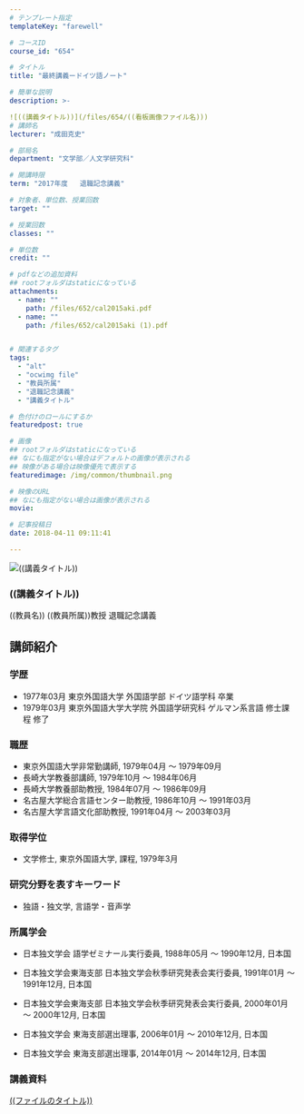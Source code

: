 ```yaml
---
# テンプレート指定
templateKey: "farewell"

# コースID
course_id: "654"

# タイトル
title: "最終講義ードイツ語ノート"

# 簡単な説明
description: >-

![((講義タイトル))](/files/654/((看板画像ファイル名))) 
# 講師名
lecturer: "成田克史"

# 部局名
department: "文学部／人文学研究科"

# 開講時限
term: "2017年度	退職記念講義"

# 対象者、単位数、授業回数
target: ""

# 授業回数
classes: ""

# 単位数
credit: ""

# pdfなどの追加資料
## rootフォルダはstaticになっている
attachments: 
  - name: "" 
    path: /files/652/cal2015aki.pdf
  - name: "" 
    path: /files/652/cal2015aki (1).pdf


# 関連するタグ
tags:
  - "alt"
  - "ocwimg file"
  - "教員所属"
  - "退職記念講義"
  - "講義タイトル"

# 色付けのロールにするか
featuredpost: true

# 画像
## rootフォルダはstaticになっている
## なにも指定がない場合はデフォルトの画像が表示される
## 映像がある場合は映像優先で表示する
featuredimage: /img/common/thumbnail.png

# 映像のURL
## なにも指定がない場合は画像が表示される
movie: 

# 記事投稿日
date: 2018-04-11 09:11:41

---
```


![((講義タイトル))](/files/654/((看板画像ファイル名))) 
### ((講義タイトル)) 

((教員名)) ((教員所属))教授 退職記念講義
  
## 講師紹介  
  
### 学歴  
  
* 1977年03月 東京外国語大学 外国語学部 ドイツ語学科 卒業  
* 1979年03月 東京外国語大学大学院 外国語学研究科 ゲルマン系言語 修士課程 修了  
### 職歴  
  
* 東京外国語大学非常勤講師, 1979年04月 ～ 1979年09月  
* 長崎大学教養部講師, 1979年10月 ～ 1984年06月  
* 長崎大学教養部助教授, 1984年07月 ～ 1986年09月  
* 名古屋大学総合言語センター助教授, 1986年10月 ～ 1991年03月  
* 名古屋大学言語文化部助教授, 1991年04月 ～ 2003年03月  
### 取得学位  
  
* 文学修士, 東京外国語大学, 課程, 1979年3月  
### 研究分野を表すキーワード  
  
* 独語・独文学, 言語学・音声学  
### 所属学会  
  
  
  
* 日本独文学会 語学ゼミナール実行委員, 1988年05月 ～ 1990年12月, 日本国  
  
* 日本独文学会東海支部 日本独文学会秋季研究発表会実行委員, 1991年01月 ～ 1991年12月, 日本国  
  
* 日本独文学会東海支部 日本独文学会秋季研究発表会実行委員, 2000年01月 ～ 2000年12月, 日本国  
  
  
* 日本独文学会 東海支部選出理事, 2006年01月 ～ 2010年12月, 日本国  
  
  
* 日本独文学会 東海支部選出理事, 2014年01月 ～ 2014年12月, 日本国
### 講義資料


[((ファイルのタイトル))](/files/654/((ファイル名))) 
